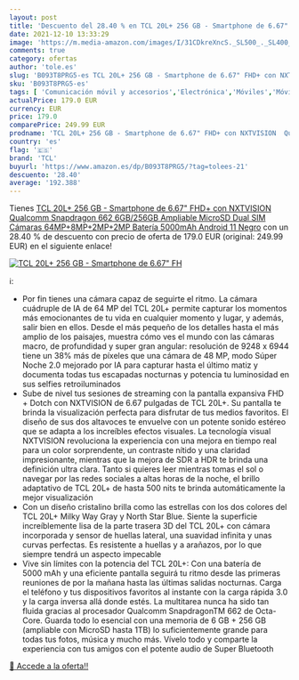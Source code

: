 ```yaml
---
layout: post
title: 'Descuento del 28.40 % en TCL 20L+ 256 GB - Smartphone de 6.67" FH'
date: 2021-12-10 13:33:29
image: 'https://m.media-amazon.com/images/I/31CDkreXncS._SL500_._SL400_.jpg'
comments: true
category: ofertas
author: 'tole.es'
slug: 'B093T8PRG5-es TCL 20L+ 256 GB - Smartphone de 6.67" FHD+ con NXTVISION...'
sku: 'B093T8PRG5-es'
tags: [ 'Comunicación móvil y accesorios','Electrónica','Móviles','Móviles y smartphones libres','android','tcl', ]
actualPrice: 179.0 EUR
currency: EUR
price: 179.0
comparePrice: 249.99 EUR
prodname: 'TCL 20L+ 256 GB - Smartphone de 6.67" FHD+ con NXTVISION  Qualcomm Snapdragon 662  6GB/256GB Ampliable MicroSD  Dual SIM  Cámaras 64MP+8MP+2MP+2MP  Batería 5000mAh  Android 11  Negro'
country: 'es'
flag: '🇪🇸'
brand: 'TCL'
buyurl: 'https://www.amazon.es/dp/B093T8PRG5/?tag=tolees-21'
descuento: '28.40'
average: '192.388'
---
```


Tienes [TCL 20L+ 256 GB - Smartphone de 6.67" FHD+ con NXTVISION  Qualcomm Snapdragon 662  6GB/256GB Ampliable MicroSD  Dual SIM  Cámaras 64MP+8MP+2MP+2MP  Batería 5000mAh  Android 11  Negro](https://www.amazon.es/dp/B093T8PRG5/?tag=tolees-21) con un 28.40 % de descuento con precio de oferta de 179.0 EUR (original: 249.99 EUR) en el siguiente enlace!

[![TCL 20L+ 256 GB - Smartphone de 6.67" FH](https://m.media-amazon.com/images/I/31CDkreXncS._SL500_._SL400_.jpg)](https://www.amazon.es/dp/B093T8PRG5/?tag=tolees-21)

ℹ️:

- Por fin tienes una cámara capaz de seguirte el ritmo. La cámara cuádruple de IA de 64 MP del TCL 20L+ permite capturar los momentos más emocionantes de tu vida en cualquier momento y lugar, y además, salir bien en ellos. Desde el más pequeño de los detalles hasta el más amplio de los paisajes, muestra cómo ves el mundo con las cámaras macro, de profundidad y super gran angular: resolución de 9248 x 6944 tiene un 38% más de píxeles que una cámara de 48 MP, modo Súper Noche 2.0 mejorado por IA para capturar hasta el último matiz y documenta todas tus escapadas nocturnas y potencia tu luminosidad en sus selfies retroiluminados
- Sube de nivel tus sesiones de streaming con la pantalla expansiva FHD + Dotch con NXTVISION de 6.67 pulgadas de TCL 20L+. Su pantalla te brinda la visualización perfecta para disfrutar de tus medios favoritos. El diseño de sus dos altavoces te envuelve con un potente sonido estéreo que se adapta a los increíbles efectos visuales. La tecnología visual NXTVISION revoluciona la experiencia con una mejora en tiempo real para un color sorprendente, un contraste nítido y una claridad impresionante, mientras que la mejora de SDR a HDR te brinda una definición ultra clara. Tanto si quieres leer mientras tomas el sol o navegar por las redes sociales a altas horas de la noche, el brillo adaptativo de TCL 20L+ de hasta 500 nits te brinda automáticamente la mejor visualización
- Con un diseño cristalino brilla como las estrellas con los dos colores del TCL 20L+ Milky Way Gray y North Star Blue. Siente la superficie increíblemente lisa de la parte trasera 3D del TCL 20L+ con cámara incorporada y sensor de huellas lateral, una suavidad infinita y unas curvas perfectas. Es resistente a huellas y a arañazos, por lo que siempre tendrá un aspecto impecable
- Vive sin límites con la potencia del TCL 20L+: Con una batería de 5000 mAh y una eficiente pantalla seguirá tu ritmo desde las primeras reuniones de por la mañana hasta las últimas salidas nocturnas. Carga el teléfono y tus dispositivos favoritos al instante con la carga rápida 3.0 y la carga inversa allá donde estés. La multitarea nunca ha sido tan fluida gracias al procesador Qualcomm SnapdragonTM 662 de Octa-Core. Guarda todo lo esencial con una memoria de 6 GB + 256 GB (ampliable con MicroSD hasta 1TB) lo suficientemente grande para todas tus fotos, música y mucho más. Vívelo todo y comparte la experiencia con tus amigos con el potente audio de Super Bluetooth

[🛒 Accede a la oferta!!](https://www.amazon.es/dp/B093T8PRG5/?tag=tolees-21)
